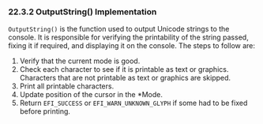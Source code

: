<!--- @file
  22.3.2 OutputString() Implementation

  Copyright (c) 2012-2018, Intel Corporation. All rights reserved.<BR>

  Redistribution and use in source (original document form) and 'compiled'
  forms (converted to PDF, epub, HTML and other formats) with or without
  modification, are permitted provided that the following conditions are met:

  1) Redistributions of source code (original document form) must retain the
     above copyright notice, this list of conditions and the following
     disclaimer as the first lines of this file unmodified.

  2) Redistributions in compiled form (transformed to other DTDs, converted to
     PDF, epub, HTML and other formats) must reproduce the above copyright
     notice, this list of conditions and the following disclaimer in the
     documentation and/or other materials provided with the distribution.

  THIS DOCUMENTATION IS PROVIDED BY TIANOCORE PROJECT "AS IS" AND ANY EXPRESS OR
  IMPLIED WARRANTIES, INCLUDING, BUT NOT LIMITED TO, THE IMPLIED WARRANTIES OF
  MERCHANTABILITY AND FITNESS FOR A PARTICULAR PURPOSE ARE DISCLAIMED. IN NO
  EVENT SHALL TIANOCORE PROJECT  BE LIABLE FOR ANY DIRECT, INDIRECT, INCIDENTAL,
  SPECIAL, EXEMPLARY, OR CONSEQUENTIAL DAMAGES (INCLUDING, BUT NOT LIMITED TO,
  PROCUREMENT OF SUBSTITUTE GOODS OR SERVICES; LOSS OF USE, DATA, OR PROFITS;
  OR BUSINESS INTERRUPTION) HOWEVER CAUSED AND ON ANY THEORY OF LIABILITY,
  WHETHER IN CONTRACT, STRICT LIABILITY, OR TORT (INCLUDING NEGLIGENCE OR
  OTHERWISE) ARISING IN ANY WAY OUT OF THE USE OF THIS DOCUMENTATION, EVEN IF
  ADVISED OF THE POSSIBILITY OF SUCH DAMAGE.

-->

### 22.3.2 OutputString() Implementation

`OutputString()` is the function used to output Unicode strings to the console.
It is responsible for verifying the printability of the string passed, fixing
it if required, and displaying it on the console. The steps to follow are:
1. Verify that the current mode is good.
2. Check each character to see if it is printable as text or graphics.
   Characters that are not printable as text or graphics are skipped.
3. Print all printable characters.
4. Update position of the cursor in the *Mode.
5. Return `EFI_SUCCESS` or `EFI_WARN_UNKNOWN_GLYPH` if some had to be fixed
   before printing.
